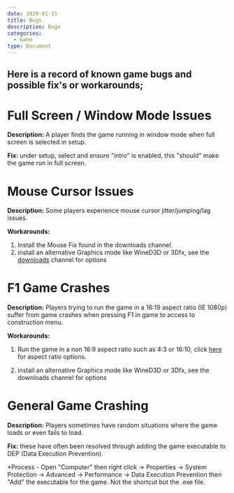 ```yaml
---
date: 2020-01-15
title: Bugs
description: Bugs
categories:
  - Game
type: Document
---
```

## Here is a record of known game bugs and possible fix's or workarounds;

# Full Screen / Window Mode Issues
**Description:** A player finds the game running in window mode when full screen is selected in setup.

**Fix:** under setup, select and ensure "intro" is enabled, this "should" make the game run in full screen.

# Mouse Cursor Issues
**Description:** Some players experience mouse cursor jitter/jumping/lag issues.

**Workarounds:** 

1. Install the Mouse Fix found in the downloads channel.
1. install an alternative Graphics mode like WineD3D or 3Dfx, see the [downloads](https://github.com/lnsideEarth2150/Earth2150/wiki/Downloads) channel for options

# F1 Game Crashes
**Description:** Players trying to run the game in a 16:19 aspect ratio (IE 1080p) suffer from game crashes when pressing F1 in game to access to construction menu.

**Workarounds:**
1. Run the game in a non 16:9 aspect ratio such as 4:3 or 16:10, click [here](https://en.wikipedia.org/wiki/Computer_display_standard#XGA) for aspect ratio options.

2. install an alternative Graphics mode like WineD3D or 3Dfx, see the downloads channel for options

# General Game Crashing
**Description:** Players sometimes have random situations where the game loads or even fails to load.

**Fix:** these have often been resolved through adding the game executable to DEP (Data Execution Prevention).

*Process - Open "Computer" then right click -> Properties -> System Protection -> Advanced -> Performance -> Data Execution Prevention then "Add" the executable for the game. Not the shortcut but the .exe file.
﻿